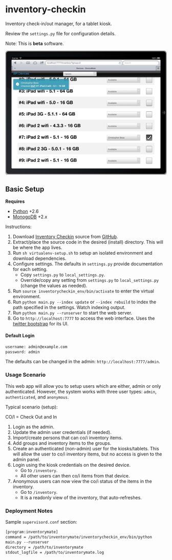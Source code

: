 inventory-checkin
=================

Inventory check-in/out manager, for a tablet kiosk.

Review the `settings.py` file for configuration details.

Note: This is **beta** software.

![ICI Image](https://github.com/cbess/inventory-checkin/raw/master/ici-screenshot.jpeg)

## Basic Setup

**Requires**
    
- [Python](http://python.org) +2.6
- [MonogoDB](http://www.mongodb.org) +2.x

Instructions:

1. Download [Inventory Checkin](https://github.com/cbess/inventory-checkin) source from [GitHub](https://github.com/cbess/inventory-checkin).
1. Extract/place the source code in the desired (install) directory. This will be where the app lives.
1. Run `sh virtualenv-setup.sh` to setup an isolated environment and download dependencies.
1. Configure settings. The defaults in `settings.py` provide documentation for each setting.
	- Copy `settings.py` to `local_settings.py`.
 	- Override/copy any setting from `settings.py` to `local_settings.py` (change the values as needed).
1. Run `source inventorycheckin_env/bin/activate` to enter the virtual environment.
1. Run `python main.py --index update` or `--index rebuild` to index the path specified in the settings. Watch indexing output.
1. Run `python main.py --runserver` to start the web server.
1. Go to `http://localhost:7777` to access the web interface. Uses the [twitter bootstrap](http://twitter.github.com/bootstrap) for its UI.

#### Default Login

    username: admin@example.com
    password: admin

The defaults can be changed in the admin: `http://localhost:7777/admin`.

### Usage Scenario

This web app will allow you to setup users which are either, admin or only authenticated. However, the system works with three user types: `admin`, `authenticated`, and `anonymous`.

Typical scenario (setup):

CO/I = Check Out and In

1. Login as the admin.
1. Update the admin user credentials (if needed).
1. Import/create persons that can co/i inventory items.
1. Add groups and inventory items to the groups.
1. Create an authenticated (non-admin) user for the kiosks/tablets. This will allow the user to co/i inventory items, but no access is given to the admin panel.
1. Login using the kiosk credentials on the desired device.
    - Go to `/inventory`.
    - All other users can then co/i items from that device.
1. Anonymous users can now view the co/i status of the items in the inventory.
    - Go to `/inventory`.
    - It is a readonly view of the inventory, that auto-refreshes.

### Deployment Notes

Sample `supervisord.conf` section:

	[program:inventorymate]
	command = /path/to/inventorymate/inventorycheckin_env/bin/python main.py --runserver
	directory = /path/to/inventorymate
	stdout_logfile = /path/to/inventorymate.log
